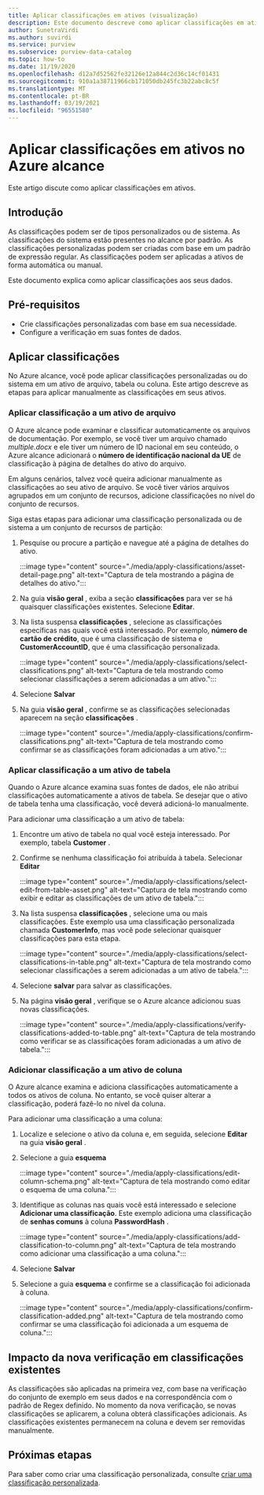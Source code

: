 ```yaml
---
title: Aplicar classificações em ativos (visualização)
description: Este documento descreve como aplicar classificações em ativos.
author: SunetraVirdi
ms.author: suvirdi
ms.service: purview
ms.subservice: purview-data-catalog
ms.topic: how-to
ms.date: 11/19/2020
ms.openlocfilehash: d12a7d52562fe32126e12a844c2d36c14cf01431
ms.sourcegitcommit: 910a1a38711966cb171050db245fc3b22abc8c5f
ms.translationtype: MT
ms.contentlocale: pt-BR
ms.lasthandoff: 03/19/2021
ms.locfileid: "96551580"
---
```

# <a name="apply-classifications-on-assets-in-azure-purview"></a>Aplicar classificações em ativos no Azure alcance

Este artigo discute como aplicar classificações em ativos.

## <a name="introduction"></a>Introdução

As classificações podem ser de tipos personalizados ou de sistema. As classificações do sistema estão presentes no alcance por padrão. As classificações personalizadas podem ser criadas com base em um padrão de expressão regular. As classificações podem ser aplicadas a ativos de forma automática ou manual.

Este documento explica como aplicar classificações aos seus dados.

## <a name="prerequisites"></a>Pré-requisitos

- Crie classificações personalizadas com base em sua necessidade.
- Configure a verificação em suas fontes de dados.

## <a name="apply-classifications"></a>Aplicar classificações
No Azure alcance, você pode aplicar classificações personalizadas ou do sistema em um ativo de arquivo, tabela ou coluna. Este artigo descreve as etapas para aplicar manualmente as classificações em seus ativos.

### <a name="apply-classification-to-a-file-asset"></a>Aplicar classificação a um ativo de arquivo
O Azure alcance pode examinar e classificar automaticamente os arquivos de documentação. Por exemplo, se você tiver um arquivo chamado *multiple.docx* e ele tiver um número de ID nacional em seu conteúdo, o Azure alcance adicionará o **número de identificação nacional da UE** de classificação à página de detalhes do ativo do arquivo.

Em alguns cenários, talvez você queira adicionar manualmente as classificações ao seu ativo de arquivo. Se você tiver vários arquivos agrupados em um conjunto de recursos, adicione classificações no nível do conjunto de recursos.

Siga estas etapas para adicionar uma classificação personalizada ou de sistema a um conjunto de recursos de partição:

1. Pesquise ou procure a partição e navegue até a página de detalhes do ativo.

    :::image type="content" source="./media/apply-classifications/asset-detail-page.png" alt-text="Captura de tela mostrando a página de detalhes do ativo.":::

1. Na guia **visão geral** , exiba a seção **classificações** para ver se há quaisquer classificações existentes. Selecione **Editar**.

1. Na lista suspensa **classificações** , selecione as classificações específicas nas quais você está interessado. Por exemplo, **número de cartão de crédito**, que é uma classificação de sistema e **CustomerAccountID**, que é uma classificação personalizada.

    :::image type="content" source="./media/apply-classifications/select-classifications.png" alt-text="Captura de tela mostrando como selecionar classificações a serem adicionadas a um ativo.":::

1. Selecione **Salvar**

1. Na guia **visão geral** , confirme se as classificações selecionadas aparecem na seção **classificações** .

    :::image type="content" source="./media/apply-classifications/confirm-classifications.png" alt-text="Captura de tela mostrando como confirmar se as classificações foram adicionadas a um ativo.":::

### <a name="apply-classification-to-a-table-asset"></a>Aplicar classificação a um ativo de tabela

Quando o Azure alcance examina suas fontes de dados, ele não atribui classificações automaticamente a ativos de tabela. Se desejar que o ativo de tabela tenha uma classificação, você deverá adicioná-lo manualmente.

Para adicionar uma classificação a um ativo de tabela:

1. Encontre um ativo de tabela no qual você esteja interessado. Por exemplo, tabela **Customer** .

1. Confirme se nenhuma classificação foi atribuída à tabela. Selecionar **Editar**

    :::image type="content" source="./media/apply-classifications/select-edit-from-table-asset.png" alt-text="Captura de tela mostrando como exibir e editar as classificações de um ativo de tabela.":::

1. Na lista suspensa **classificações** , selecione uma ou mais classificações. Este exemplo usa uma classificação personalizada chamada **CustomerInfo**, mas você pode selecionar quaisquer classificações para esta etapa.

    :::image type="content" source="./media/apply-classifications/select-classifications-in-table.png" alt-text="Captura de tela mostrando como selecionar classificações a serem adicionadas a um ativo de tabela.":::

1. Selecione **salvar** para salvar as classificações.

1. Na página **visão geral** , verifique se o Azure alcance adicionou suas novas classificações.

    :::image type="content" source="./media/apply-classifications/verify-classifications-added-to-table.png" alt-text="Captura de tela mostrando como verificar se as classificações foram adicionadas a um ativo de tabela.":::

### <a name="add-classification-to-a-column-asset"></a>Adicionar classificação a um ativo de coluna

O Azure alcance examina e adiciona classificações automaticamente a todos os ativos de coluna. No entanto, se você quiser alterar a classificação, poderá fazê-lo no nível da coluna.

Para adicionar uma classificação a uma coluna:

1. Localize e selecione o ativo da coluna e, em seguida, selecione **Editar** na guia **visão geral** .

1. Selecione a guia **esquema**

    :::image type="content" source="./media/apply-classifications/edit-column-schema.png" alt-text="Captura de tela mostrando como editar o esquema de uma coluna.":::

1. Identifique as colunas nas quais você está interessado e selecione **Adicionar uma classificação**. Este exemplo adiciona uma classificação de **senhas comuns** à coluna **PasswordHash** .

    :::image type="content" source="./media/apply-classifications/add-classification-to-column.png" alt-text="Captura de tela mostrando como adicionar uma classificação a uma coluna.":::

1. Selecione **Salvar**

1. Selecione a guia **esquema** e confirme se a classificação foi adicionada à coluna.

    :::image type="content" source="./media/apply-classifications/confirm-classification-added.png" alt-text="Captura de tela mostrando como confirmar se uma classificação foi adicionada a um esquema de coluna.":::

## <a name="impact-of-rescanning-on-existing-classifications"></a>Impacto da nova verificação em classificações existentes

As classificações são aplicadas na primeira vez, com base na verificação do conjunto de exemplo em seus dados e na correspondência com o padrão de Regex definido. No momento da nova verificação, se novas classificações se aplicarem, a coluna obterá classificações adicionais. As classificações existentes permanecem na coluna e devem ser removidas manualmente.

## <a name="next-steps"></a>Próximas etapas
Para saber como criar uma classificação personalizada, consulte [criar uma classificação personalizada](create-a-custom-classification-and-classification-rule.md).